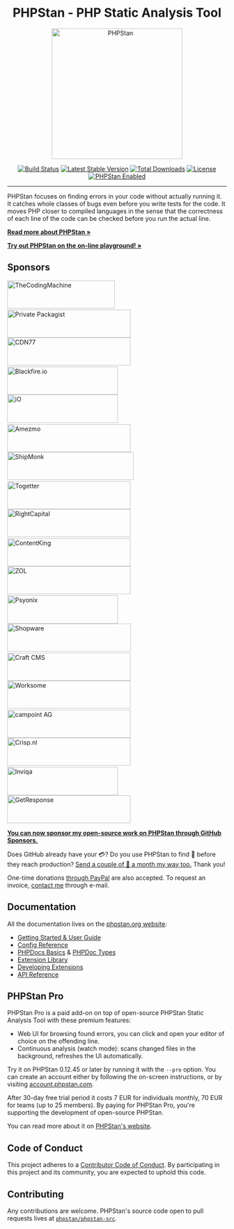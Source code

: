 <h1 align="center">PHPStan - PHP Static Analysis Tool</h1>

<p align="center">
	<img src="https://i.imgur.com/WaRKPlC.png" alt="PHPStan" width="300" height="300">
</p>

<p align="center">
	<a href="https://github.com/phpstan/phpstan/actions"><img src="https://github.com/phpstan/phpstan/workflows/Tests/badge.svg" alt="Build Status"></a>
	<a href="https://packagist.org/packages/phpstan/phpstan"><img src="https://poser.pugx.org/phpstan/phpstan/v/stable" alt="Latest Stable Version"></a>
	<a href="https://packagist.org/packages/phpstan/phpstan/stats"><img src="https://poser.pugx.org/phpstan/phpstan/downloads" alt="Total Downloads"></a>
	<a href="https://choosealicense.com/licenses/mit/"><img src="https://poser.pugx.org/phpstan/phpstan/license" alt="License"></a>
	<a href="https://phpstan.org/"><img src="https://img.shields.io/badge/PHPStan-enabled-brightgreen.svg?style=flat" alt="PHPStan Enabled"></a>
</p>

------

PHPStan focuses on finding errors in your code without actually running it. It catches whole classes of bugs
even before you write tests for the code. It moves PHP closer to compiled languages in the sense that the correctness of each line of the code
can be checked before you run the actual line.

**[Read more about PHPStan »](https://phpstan.org/)**

**[Try out PHPStan on the on-line playground! »](https://phpstan.org/try)**

## Sponsors

<a href="https://coders.thecodingmachine.com/phpstan"><img src="https://i.imgur.com/kQhNOTP.png" alt="TheCodingMachine" width="247" height="64"></a>
&nbsp;&nbsp;&nbsp;
<a href="https://packagist.com/?utm_source=phpstan&utm_medium=readme&utm_campaign=sponsorlogo"><img src="https://i.imgur.com/B2T63Do.png" alt="Private Packagist" width="283" height="64"></a>
<br>
<a href="https://www.cdn77.com/"><img src="https://i.imgur.com/Oo3wA3m.png" alt="CDN77" width="283" height="64"></a>
&nbsp;&nbsp;&nbsp;
<a href="https://blackfire.io/docs/introduction?utm_source=phpstan&utm_medium=github_readme&utm_campaign=logo"><img src="https://i.imgur.com/zR8rsqk.png" alt="Blackfire.io" width="254" height="64"></a>
<br>
<a href="https://www.iodigital.com/"><img src="https://i.imgur.com/fJlw1n9.png" alt="iO" width="254" height="65"></a>
&nbsp;&nbsp;&nbsp;
<a href="https://www.amezmo.com"><img src="https://i.imgur.com/BsF2Twn.png" alt="Amezmo" width="283" height="64"></a>
<br>
<a href="https://www.startupjobs.cz/startup/shipmonk"><img src="https://i.imgur.com/bAC47za.jpg" alt="ShipMonk" width="290" height="64"></a>
&nbsp;&nbsp;&nbsp;
<a href="https://togetter.com/"><img src="https://i.imgur.com/x9n5cj3.png" alt="Togetter" width="283" height="64"></a>
<br>
<a href="https://join.rightcapital.com/?utm_source=phpstan&utm_medium=github&utm_campaign=sponsorship"><img src="https://i.imgur.com/1AhB5tW.png" alt="RightCapital" width="283" height="64"></a>
&nbsp;&nbsp;&nbsp;
<a href="https://www.contentkingapp.com/?ref=php-developer&utm_source=phpstan&utm_medium=referral&utm_campaign=sponsorship"><img src="https://i.imgur.com/HHhbPGN.png" alt="ContentKing" width="283" height="64"></a>
<br>
<a href="https://zol.fr?utm_source=phpstan"><img src="https://i.imgur.com/dzDgd4s.png" alt="ZOL" width="283" height="64"></a>
&nbsp;&nbsp;&nbsp;
<a href="https://www.psyonix.com/"><img src="https://i.imgur.com/p8svxQZ.png" alt="Psyonix" width="254" height="65"></a>
<br>
<a href="https://www.shopware.com/en/"><img src="https://i.imgur.com/L4X5w9s.png" alt="Shopware" width="284" height="64"></a>
&nbsp;&nbsp;&nbsp;
<a href="https://craftcms.com/"><img src="https://i.imgur.com/xJWThke.png" alt="Craft CMS" width="283" height="64"></a>
<br>
<a href="https://www.worksome.com/"><img src="https://i.imgur.com/TQKSwOl.png" alt="Worksome" width="283" height="64"></a>
&nbsp;&nbsp;&nbsp;
<a href="https://www.campoint.net/"><img src="https://i.imgur.com/fR6eMUm.png" alt="campoint AG" width="283" height="64"></a>
<br>
<a href="https://www.crisp.nl/"><img src="https://i.imgur.com/jRJyPve.png" alt="Crisp.nl" width="283" height="64"></a>
&nbsp;&nbsp;&nbsp;
<a href="https://inviqa.com/"><img src="https://i.imgur.com/G99rj45.png" alt="Inviqa" width="254" height="65"></a>
<br>
<a href="https://www.getresponse.com/"><img src="https://i.imgur.com/ZEO7Meg.png" alt="GetResponse" width="283" height="64"></a>


[**You can now sponsor my open-source work on PHPStan through GitHub Sponsors.**](https://github.com/sponsors/ondrejmirtes)

Does GitHub already have your 💳? Do you use PHPStan to find 🐛 before they reach production? [Send a couple of 💸 a month my way too.](https://github.com/sponsors/ondrejmirtes) Thank you!

One-time donations [through PayPal](https://paypal.me/phpstan) are also accepted. To request an invoice, [contact me](mailto:ondrej@mirtes.cz) through e-mail.

## Documentation

All the documentation lives on the [phpstan.org website](https://phpstan.org/):

* [Getting Started & User Guide](https://phpstan.org/user-guide/getting-started)
* [Config Reference](https://phpstan.org/config-reference)
* [PHPDocs Basics](https://phpstan.org/writing-php-code/phpdocs-basics) & [PHPDoc Types](https://phpstan.org/writing-php-code/phpdoc-types)
* [Extension Library](https://phpstan.org/user-guide/extension-library)
* [Developing Extensions](https://phpstan.org/developing-extensions/extension-types)
* [API Reference](https://apiref.phpstan.org/)

## PHPStan Pro

PHPStan Pro is a paid add-on on top of open-source PHPStan Static Analysis Tool with these premium features:

* Web UI for browsing found errors, you can click and open your editor of choice on the offending line.
* Continuous analysis (watch mode): scans changed files in the background, refreshes the UI automatically.

Try it on PHPStan 0.12.45 or later by running it with the `--pro` option. You can create an account either by following the on-screen instructions, or by visiting [account.phpstan.com](https://account.phpstan.com/).

After 30-day free trial period it costs 7 EUR for individuals monthly, 70 EUR for teams (up to 25 members). By paying for PHPStan Pro, you're supporting the development of open-source PHPStan.

You can read more about it on [PHPStan's website](https://phpstan.org/blog/introducing-phpstan-pro).

## Code of Conduct

This project adheres to a [Contributor Code of Conduct](https://github.com/phpstan/phpstan/blob/master/CODE_OF_CONDUCT.md). By participating in this project and its community, you are expected to uphold this code.

## Contributing

Any contributions are welcome. PHPStan's source code open to pull requests lives at [`phpstan/phpstan-src`](https://github.com/phpstan/phpstan-src).
